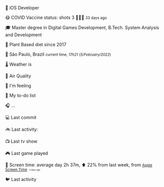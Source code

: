 
<p><span id="job"><span class="darkmode-ignore">💼</span> iOS Developer </span></p>
<p><span id="vaccine"><span class="darkmode-ignore">😷&nbsp;</span>COVID Vaccine status: shots 3 <span class="darkmode-ignore">💉💉💉</span> <small class="text-muted">33 days ago </small></span></p>
<p><span class="darkmode-ignore">🎓&nbsp;</span><span id="studies">Master degree in Digital Games Development, B.Tech. System Analysis and Development</span></p>
<p><span class="darkmode-ignore">🌱&nbsp;</span><span id="studies">Plant Based diet since 2017</span></p>
<p><span class="darkmode-ignore">📍&nbsp;</span><span id="location"><span class="new-box">São Paulo, Brazil   <small class="text-muted"> current time, <var>17h</var><var>21</var> (<var>5/February/2022</var>)</small></span></span></p>
<p><span class="darkmode-ignore">🌡&nbsp;</span><span id="weather">Weather is&nbsp;</span></p>
<p><span class="darkmode-ignore">💨&nbsp;</span><span id="airquality">Air Quality&nbsp;</span></p>
<p><span class="darkmode-ignore">🧠&nbsp;</span><span id="mood">I'm feeling&nbsp;</span></p>
<p><span class="darkmode-ignore">📝&nbsp;</span><span id="todo">My to-do list&nbsp;</span></p>
<p><span class="darkmode-ignore">🎧&nbsp;</span><span id="lastfm">...&nbsp;</span></p>
<p><span class="darkmode-ignore">💻&nbsp;</span><span id="github">Last commit&nbsp;</span></p>
<p><span class="darkmode-ignore">🚲&nbsp;</span><span id="strava">Last activity:&nbsp;</span></p>
<p><span class="darkmode-ignore">📺&nbsp;</span><span id="tv">Last tv show &nbsp;</span></p>
<p><span class="darkmode-ignore">🎮&nbsp;</span><span id="steam">Last game played &nbsp;</span></p>
<p><span class="darkmode-ignore">📱&nbsp;</span><span id="screentime"><span class="new-box">Screen time: average day 2h 37m, ⬆ 22% from last week, from <a href="https://twitter.com/ezefranca/status/1488891719399710722"><small class="darkmode-ignore">Apple Screen Time</small></a><small>&nbsp; <sub><sup><small class="text-muted">3 days ago </small></sup></sub></small></span></span></p>
<p><span class="darkmode-ignore">🐦&nbsp;</span><span id="twitter">Last activity &nbsp;</span></p>
